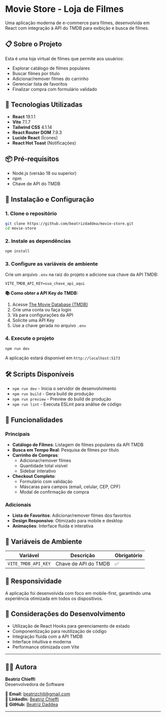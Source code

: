 # Movie Store - Loja de Filmes

Uma aplicação moderna de e-commerce para filmes, desenvolvida em React com integração à API do TMDB para exibição e busca de filmes.

## 📋 Sobre o Projeto

Esta é uma loja virtual de filmes que permite aos usuários:

- Explorar catálogo de filmes populares
- Buscar filmes por título
- Adicionar/remover filmes do carrinho
- Gerenciar lista de favoritos
- Finalizar compra com formulário validado

## 🚀 Tecnologias Utilizadas

- **React** 19.1.1
- **Vite** 7.1.7
- **Tailwind CSS** 4.1.14
- **React Router DOM** 7.9.3
- **Lucide React** (Ícones)
- **React Hot Toast** (Notificações)

## 📦 Pré-requisitos

- Node.js (versão 18 ou superior)
- npm
- Chave de API do TMDB

## 🔧 Instalação e Configuração

### 1. Clone o repositório

```bash
git clone https://github.com/beatrizdaddea/movie-store.git
cd movie-store
```

### 2. Instale as dependências

```bash
npm install
```

### 3. Configure as variáveis de ambiente

Crie um arquivo `.env` na raiz do projeto e adicione sua chave da API TMDB:

```env
VITE_TMDB_API_KEY=sua_chave_api_aqui
```

**📚 Como obter a API Key do TMDB:**

1. Acesse [The Movie Database (TMDB)](https://www.themoviedb.org/settings/api)
2. Crie uma conta ou faça login
3. Vá para configurações da API
4. Solicite uma API Key
5. Use a chave gerada no arquivo `.env`

### 4. Execute o projeto

```bash
npm run dev
```

A aplicação estará disponível em `http://localhost:5173`

## 🛠 Scripts Disponíveis

- `npm run dev` - Inicia o servidor de desenvolvimento
- `npm run build` - Gera build de produção
- `npm run preview` - Preview do build de produção
- `npm run lint` - Executa ESLint para análise de código

## 🎯 Funcionalidades

### Principais

- **Catálogo de Filmes**: Listagem de filmes populares da API TMDB
- **Busca em Tempo Real**: Pesquisa de filmes por título
- **Carrinho de Compras**:
  - Adicionar/remover filmes
  - Quantidade total visível
  - Sidebar interativo
- **Checkout Completo**:
  - Formulário com validação
  - Máscaras para campos (email, celular, CEP, CPF)
  - Modal de confirmação de compra

### Adicionais

- **Lista de Favoritos**: Adicionar/remover filmes dos favoritos
- **Design Responsivo**: Otimizado para mobile e desktop
- **Animações**: Interface fluida e interativa

## 🔐 Variáveis de Ambiente

| Variável            | Descrição            | Obrigatório |
| ------------------- | -------------------- | ----------- |
| `VITE_TMDB_API_KEY` | Chave de API do TMDB | ✅          |

## 📱 Responsividade

A aplicação foi desenvolvida com foco em mobile-first, garantindo uma experiência otimizada em todos os dispositivos.

## 🤝 Considerações do Desenvolvimento

- Utilização de React Hooks para gerenciamento de estado
- Componentização para reutilização de código
- Integração fluida com a API TMDB
- Interface intuitiva e moderna
- Performance otimizada com Vite

---

## 👩‍💻 Autora

**Beatriz Chieffi**  
Desenvolvedora de Software

📧 **Email:** beatrizchit@gmail.com  
🔗 **LinkedIn:** [Beatriz Chieffi](www.linkedin.com/in/beatriz-daddea)  
🔗 **GitHub:** [Beatriz Daddea]([www.linkedin.com/in/beatriz-daddea](https://github.com/beatrizdaddea))

---
